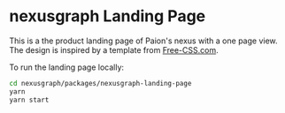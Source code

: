 nexusgraph Landing Page
=======================

This is a the product landing page of Paion's nexus with a one page view. The design is inspired by a template
from [Free-CSS.com](https://www.free-css.com/assets/files/free-css-templates/preview/page234/interact/).

To run the landing page locally:

```bash
cd nexusgraph/packages/nexusgraph-landing-page
yarn
yarn start
```
